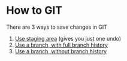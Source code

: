 # How to GIT

There are 3 ways to save changes in GIT  
1. [Use staging area](git-staging.md) (gives you just one undo)
2. [Use a branch, with full branch history](git-branch.md)
3. [Use a branch, without branch history](git-branch-nohist.md)
